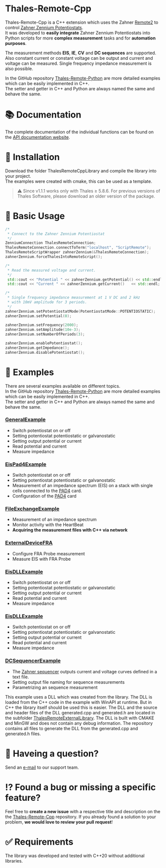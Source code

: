 # Thales-Remote-Cpp
Thales-Remote-Cpp is a C++ extension which uses the Zahner [Remote2](https://doc.zahner.de/manuals/remote2.pdf) to control [Zahner Zennium Potentiostats](https://zahner.de/products#potentiostats).  
It was developed to **easily integrate** Zahner Zennium Potentiostats into Python scripts for more **complex measurement** tasks and for **automation purposes**.

The measurement methods **EIS**, **IE**, **CV** and **DC sequences** are supported. Also constant current or constant voltage can be output and current and voltage can be measured. Single frequency impedance measurement is also possible.

In the GitHub repository [Thales-Remote-Python](https://github.com/Zahner-elektrik/Thales-Remote-Python) are more detailed examples which can be easily implemented in C++.  
The setter and getter in C++ and Python are always named the same and behave the same.

# 📚 Documentation

The complete documentation of the individual functions can be found on the [API documentation website](https://doc.zahner.de/thales_remote_cpp/).  

# 🔧 Installation
Download the folder ThalesRemoteCppLibrary and compile the library into your project.  
The examples were created with cmake, this can be used as a template.

> ⚠️ Since v1.1.1 works only with Thales ≥ 5.8.6. For previous versions of Thales Software, please download an older version of the package.

# 🔨 Basic Usage

```cpp
/*
 * Connect to the Zahner Zennium Potentiostat
 */
ZenniumConnection ThalesRemoteConnection;
ThalesRemoteConnection.connectToTerm("localhost", "ScriptRemote");
ThalesRemoteScriptWrapper zahnerZennium(&ThalesRemoteConnection);
zahnerZennium.forceThalesIntoRemoteScript();

/*
 * Read the measured voltage and current.
 */
 std::cout << "Potential " << zahnerZennium.getPotential() << std::endl;
 std::cout << "Current " << zahnerZennium.getCurrent()   << std::endl;

/*
 * Single frequency impedance measurement at 1 V DC and 2 kHz
 * with 10mV amplitude for 3 periods.
 */
zahnerZennium.setPotentiostatMode(PotentiostatMode::POTENTIOSTATIC);
zahnerZennium.setPotential(0);
    
zahnerZennium.setFrequency(2000);
zahnerZennium.setAmplitude(10e-3);
zahnerZennium.setNumberOfPeriods(3);

zahnerZennium.enablePotentiostat();
zahnerZennium.getImpedance();
zahnerZennium.disablePotentiostat();
```

# 📖 Examples
There are several examples available on different topics.  
In the GitHub repository [Thales-Remote-Python](https://github.com/Zahner-elektrik/Thales-Remote-Python) are more detailed examples which can be easily implemented in C++.  
The setter and getter in C++ and Python are always named the same and behave the same.

### [GeneralExample](GeneralExample/main.cpp)

* Switch potentiostat on or off
* Setting potentiostat potentiostatic or galvanostatic
* Setting output potential or current
* Read potential and current
* Measure impedance

### [EisPad4Example](EisPad4Example/main.cpp)

* Switch potentiostat on or off
* Setting potentiostat potentiostatic or galvanostatic
* Measurement of an impedance spectrum (EIS) on a stack with single cells connected to the [PAD4](https://zahner.de/products-details/addon-cards/pad4) card.
* Configuration of the [PAD4](https://zahner.de/products-details/addon-cards/pad4) card

### [FileExchangeExample](FileExchangeExample/main.cpp)

* Measurement of an impedance spectrum
* Monitor activity with the HeartBeat
* **Acquiring the measurement files with C++ via network**

### [ExternalDeviceFRA](ExternalDeviceFRA/main.cpp)

* Configure FRA Probe measurement
* Measure EIS with FRA Probe

### [EisDLLExample](EisDLLExample/main.cpp)

* Switch potentiostat on or off
* Setting potentiostat potentiostatic or galvanostatic
* Setting output potential or current
* Read potential and current
* Measure impedance

### [EisDLLExample](EisDLLExample/main.cpp)

* Switch potentiostat on or off
* Setting potentiostat potentiostatic or galvanostatic
* Setting output potential or current
* Read potential and current
* Measure impedance

### [DCSequencerExample](DCSequencerExample/main.cpp)

* The [Zahner sequencer](https://doc.zahner.de/manuals/sequencer.pdf) outputs current and voltage curves defined in a text file.
* Setting output file naming for sequence measurements
* Parametrizing an sequence measurement

This example uses a DLL which was created from the library. The DLL is loaded from the C++ code in the example with WinAPI at runtime. But in C++ the library itself should be used this is easier.
The DLL and the source and header files of the DLL generated.cpp and generated.h are located in the subfolder [ThalesRemoteExternalLibrary](ThalesRemoteExternalLibrary).
The DLL is built with CMAKE and MinGW and does not contain any debug information. The repository contains all files to generate the DLL from the generated.cpp and generated.h files.


# 📧 Haveing a question?
Send an <a href="mailto:support@zahner.de?subject=Thales-Remote-Python Question&body=Your Message">e-mail</a> to our support team.

# ⁉️ Found a bug or missing a specific feature?
Feel free to **create a new issue** with a respective title and description on the the [Thales-Remote-Cpp](https://github.com/Zahner-elektrik/Thales-Remote-Cpp/issues) repository. If you already found a solution to your problem, **we would love to review your pull request**!

# ✅ Requirements
The library was developed and tested with C++20 without additional libraries.
